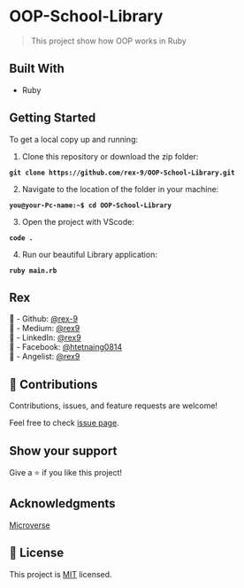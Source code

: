 # OOP-School-Library

> This project show how OOP works in Ruby

## Built With

- Ruby

## Getting Started

To get a local copy up and running:

1. Clone this repository or download the zip folder:

**`git clone https://github.com/rex-9/OOP-School-Library.git`**

2. Navigate to the location of the folder in your machine:

**`you@your-Pc-name:~$ cd OOP-School-Library`**

3. Open the project with VScode:

**`code .`**

4. Run our beautiful Library application:

**`ruby main.rb`**

## Rex

👤 - Github: [@rex-9](https://github.com/rex-9/)<br>
👤 - Medium: [@rex9](https://medium.com/rex9/)<br>
👤 - LinkedIn: [@rex9](https://www.linkedin.com/in/rex9/)<br>
👤 - Facebook: [@htetnaing0814](https://www.facebook.com/htetnaing0814)<br>
👤 - Angelist: [@rex9](https://angel.co/u/rex9)<br>

## 🤝 Contributions

Contributions, issues, and feature requests are welcome!

Feel free to check [issue page](https://github.com/HtetNaing0814/Xrocket/issues).

## Show your support

Give a ⭐️ if you like this project!

## Acknowledgments

[Microverse](https://bit.ly/MicroverseTN)

## 📝 License

This project is [MIT](./MIT.md) licensed.
